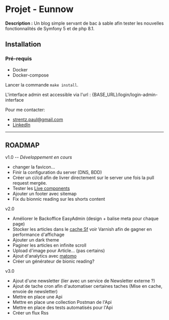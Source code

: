 # Projet - Eunnow
**Description :**
Un blog simple servant de bac à sable afin tester les nouvelles fonctionnalités de Symfony 5 et de php 8.1.

## Installation
### Pré-requis
- Docker
- Docker-compose

Lancer la commande `make install`.

L'interface admin est accessible via l'url : {BASE_URL}/login/login-admin-interface

Pour me contacter:
- strentz.paul@gmail.com
- [LinkedIn](https://www.linkedin.com/in/paul-strentz/)


----
## ROADMAP
v1.0  *-- Développement en cours*
- changer la favicon...
- Finir la configuration du server (DNS, BDD)
- Créer un ci/cd afin de livrer directement sur le server une fois la pull request mergée.
- Tester les [Live components](https://symfony.com/bundles/ux-live-component/current/index.html)
- Ajouter un footer avec sitemap
- Fix du bionnic reading sur les shorts content

v2.0
- Améliorer le Backoffice EasyAdmin (design + balise meta pour chaque page)
- Stocker les articles dans le [cache Sf](https://symfony.com/doc/5.4/the-fast-track/fr/21-cache.html) voir Varnish afin de gagner en performance d'affichage
- Ajouter un dark theme
- Paginer les articles en infinite scroll
- Upload d'image pour Article... (pas certains)
- Ajout d'analytics avec [matomo](https://matomo.org/)
- Créer un générateur de bionic reading?

v3.0
- Ajout d'une newsletter (lier avec un service de Newsletter externe ?)
- Ajout de tache cron afin d'automatiser certaines taches (Mise en cache, envoie de newsletter)
- Mettre en place une Api
- Mettre en place une collection Postman de l'Api
- Mettre en place des tests automatisés pour l'Api
- Créer un flux Rss
